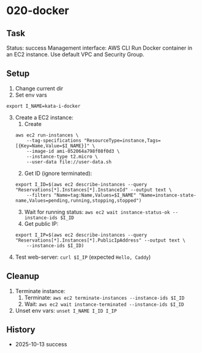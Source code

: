 # 020-docker

## Task
Status: success
Management interface: AWS CLI
Run Docker container in an EC2 instance. Use default VPC and Security Group.

## Setup
1. Change current dir
2. Set env vars
```shell
export I_NAME=kata-i-docker
```
3. Create a EC2 instance:
    1. Create
    ```shell
    aws ec2 run-instances \
        --tag-specifications "ResourceType=instance,Tags=[{Key=Name,Value=$I_NAME}]" \
        --image-id ami-052064a798f08f0d3 \
        --instance-type t2.micro \
        --user-data file://user-data.sh
    ```
    2. Get ID (ignore terminated):
    ```shell
    export I_ID=$(aws ec2 describe-instances --query "Reservations[*].Instances[*].InstanceId" --output text \
        --filters "Name=tag:Name,Values=$I_NAME" "Name=instance-state-name,Values=pending,running,stopping,stopped")
    ```
    3. Wait for running status: `aws ec2 wait instance-status-ok --instance-ids $I_ID`
    4. Get public IP:
    ```shell
    export I_IP=$(aws ec2 describe-instances --query "Reservations[*].Instances[*].PublicIpAddress" --output text \
        --instance-ids $I_ID)
    ```
4. Test web-server: `curl $I_IP` (expected `Hello, Caddy`)

## Cleanup
1. Terminate instance:
    1. Terminate: `aws ec2 terminate-instances --instance-ids $I_ID`
    2. Wait: `aws ec2 wait instance-terminated --instance-ids $I_ID`
2. Unset env vars: `unset I_NAME I_ID I_IP`

## History
- 2025-10-13 success
